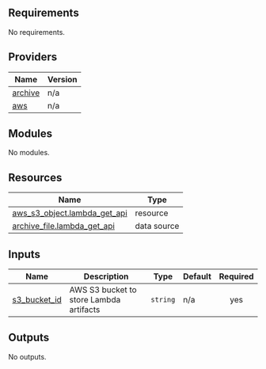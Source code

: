 <!-- BEGIN_TF_DOCS -->
## Requirements

No requirements.

## Providers

| Name | Version |
|------|---------|
| <a name="provider_archive"></a> [archive](#provider\_archive) | n/a |
| <a name="provider_aws"></a> [aws](#provider\_aws) | n/a |

## Modules

No modules.

## Resources

| Name | Type |
|------|------|
| [aws_s3_object.lambda_get_api](https://registry.terraform.io/providers/hashicorp/aws/latest/docs/resources/s3_object) | resource |
| [archive_file.lambda_get_api](https://registry.terraform.io/providers/hashicorp/archive/latest/docs/data-sources/file) | data source |

## Inputs

| Name | Description | Type | Default | Required |
|------|-------------|------|---------|:--------:|
| <a name="input_s3_bucket_id"></a> [s3\_bucket\_id](#input\_s3\_bucket\_id) | AWS S3 bucket to store Lambda artifacts | `string` | n/a | yes |

## Outputs

No outputs.
<!-- END_TF_DOCS -->